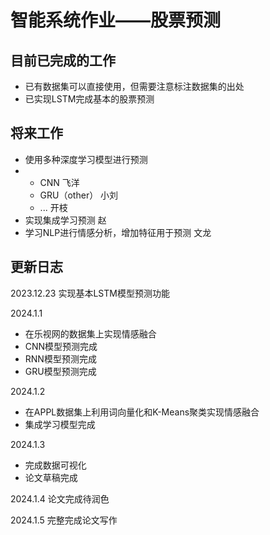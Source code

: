 # 智能系统作业——股票预测
## 目前已完成的工作
+ 已有数据集可以直接使用，但需要注意标注数据集的出处
+ 已实现LSTM完成基本的股票预测
## 将来工作
+ 使用多种深度学习模型进行预测
+ + CNN 飞洋
  + GRU（other） 小刘
  + ... 开枝
+ 实现集成学习预测 赵
+ 学习NLP进行情感分析，增加特征用于预测 文龙
## 更新日志
2023.12.23 实现基本LSTM模型预测功能


2024.1.1 
+ 在乐视网的数据集上实现情感融合
+ CNN模型预测完成
+ RNN模型预测完成
+ GRU模型预测完成


2024.1.2
+ 在APPL数据集上利用词向量化和K-Means聚类实现情感融合
+ 集成学习模型完成


2024.1.3
+ 完成数据可视化
+ 论文草稿完成


2024.1.4 论文完成待润色


2024.1.5 完整完成论文写作

